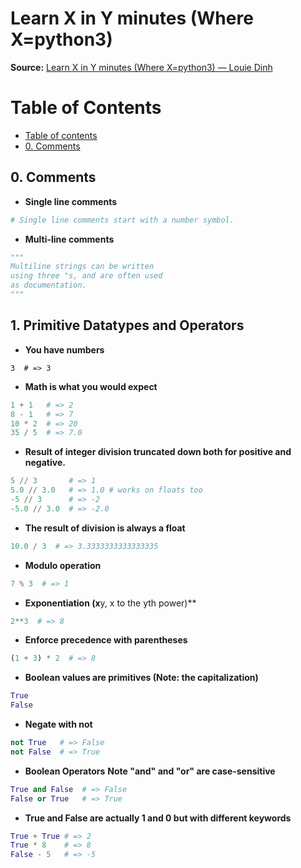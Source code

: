 # Learn X in Y minutes (Where X=python3)
**Source:** [Learn X in Y minutes (Where X=python3) — Louie Dinh](https://learnxinyminutes.com/docs/python3/)


Table of Contents
=================
<!--ts-->
 * [Table of contents](#table-of-contents)
 * [0. Comments](#0.--comments)
<!--te-->

## 0. Comments
* **Single line comments**
```python
# Single line comments start with a number symbol.
```
* **Multi-line comments**
```python
""" 
Multiline strings can be written
using three "s, and are often used
as documentation.
"""
```
## 1. Primitive Datatypes and Operators
* **You have numbers**
```
3  # => 3
```
* **Math is what you would expect**
```python
1 + 1   # => 2
8 - 1   # => 7
10 * 2  # => 20
35 / 5  # => 7.0
```
* **Result of integer division truncated down both for positive and negative.**
```python
5 // 3       # => 1
5.0 // 3.0   # => 1.0 # works on floats too
-5 // 3      # => -2
-5.0 // 3.0  # => -2.0
```
*  **The result of division is always a float**
```python
10.0 / 3  # => 3.3333333333333335
```
* **Modulo operation**
```python
7 % 3  # => 1
```
* **Exponentiation (x**y, x to the yth power)**
```python
2**3  # => 8
```
* **Enforce precedence with parentheses**
```python
(1 + 3) * 2  # => 8
```
* **Boolean values are primitives (Note: the capitalization)**
```python
True
False
```
* **Negate with not**
```python
not True   # => False
not False  # => True
```
* **Boolean Operators**
**Note "and" and "or" are case-sensitive**
```python
True and False  # => False
False or True   # => True
```
* **True and False are actually 1 and 0 but with different keywords**
```python
True + True # => 2
True * 8    # => 8
False - 5   # => -5
```
